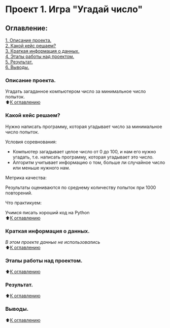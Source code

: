 # Проект 1. Игра "Угадай число"

## Оглавление:

[1. Описание проекта.](https://github.com/OlgaUman/DS-course/tree/main/Project_0/README.md#описание-проекта)<br>
[2. Какой кейс решаем?](https://github.com/OlgaUman/DS-course/tree/main/Project_0/README.md#какой-кейс-решаем)<br>
[3. Краткая информация о данных.](https://github.com/OlgaUman/DS-course/tree/main/Project_0/README.md#Краткая-информация-о-данных)<br>
[4. Этапы работы над проектом.](https://github.com/OlgaUman/DS-course/tree/main/Project_0/README.md#Этапы-работы-над-проектом)<br>
[5. Результат.](https://github.com/OlgaUman/DS-course/tree/main/Project_0/README.md#Результат)<br>
[6. Выводы.](#Выводы)<br>


### Описание проекта.

Угадать загаданное компьютером число за минимальное число попыток.<br>
⬆️[К оглавлению](https://github.com/OlgaUman/DS-course/tree/main/Project_0/README.md#Оглавление)

### Какой кейс решаем?

Нужно написать программу, которая угадывает число за минимальное число попыток. 

Условия соревнования:
- Компьютер загадывает целое число от 0 до 100, и нам его нужно угадать, т.е. написать программу, которая угадывает это число.
- Алгоритм учитывает информацию о том, больше ли случайное число или меньше нужного нам.

Метрика качества:

Результаты оцениваются по среднему количеству попыток при 1000 повторений.

Что практикуем:

Учимся писать хороший код на Python<br>
⬆️[К оглавлению](https://github.com/OlgaUman/DS-course/tree/main/Project_0/README.md#Оглавление)
### Краткая информация о данных.

*В этом проекте данные не использовались*<br>
⬆️[К оглавлению](https://github.com/OlgaUman/DS-course/tree/main/Project_0/README.md#Оглавление)
### Этапы работы над проектом.

⬆️[К оглавлению](https://github.com/OlgaUman/DS-course/tree/main/Project_0/README.md#Оглавление)
### Результат.
⬆️[К оглавлению](https://github.com/OlgaUman/DS-course/tree/main/Project_0/README.md#Оглавление)
### Выводы.
⬆️[К оглавлению](https://github.com/OlgaUman/DS-course/tree/main/Project_0/README.md#Оглавление)

